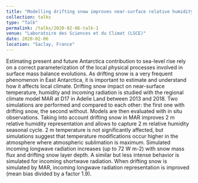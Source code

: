 ```yaml
---
title: "Modelling drifting snow improves near-surface relative humidity and incoming longwave radiation simulations in Adélie Land with MAR"
collection: talks
type: "Talk"
permalink: /talks/2020-02-06-talk-1
venue: "Laboratoire des Sciences et du Climat (LSCE)"
date: 2020-02-06
location: "Saclay, France"
---
```


Estimating present and future Antarctica contribution to sea-level rise rely on a correct parameterization of the local physical processes involved in surface mass balance evolutions. As drifting snow is a very frequent phenomenon in East Antarctica, it is important to estimate and understand how it affects local climate. Drifting snow impact on near-surface temperature, humidity and incoming radiation is studied with the regional climate model MAR at D17 in Adelie Land between 2013 and 2018. Two simulations are performed and compared to each other: the first one with drifting snow, the second without. Models are then evaluated with in situ observations. Taking into account drifting snow in MAR improves 2 m relative humidity representation and allows to capture 2 m relative humidity seasonal cycle. 2 m temperature is not significantly affected, but simulations suggest that temperature modifications occur higher in the atmosphere where atmospheric sublimation is maximum. Simulated incoming longwave radiation increases (up to 72 W m-2) with snow mass flux and drifting snow layer depth. A similar but less intense behavior is simulated for incoming shortwave radiation. When drifting snow is simulated by MAR, incoming longwave radiation representation is improved (mean bias divided by a factor 1.9).
